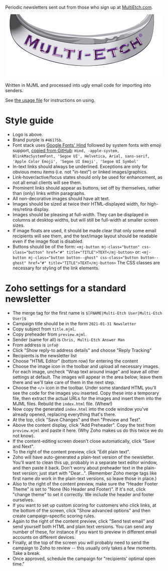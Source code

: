 Periodic newsletters sent out from those who sign up at
[MultiEtch.com](https://www.multietch.com).

![Multi-Etch logo](/_templates/images/multietch.png)

Written in MJML and processed into ugly email code for importing into senders.

See [the usage file](USAGE.md) for instructions on using.

# Style guide

* Logo is above.
* Brand purple is `#46175b`.
* Font stack uses [Google Fonts' Hind](https://fonts.google.com/specimen/Hind)
followed by system fonts with emoji support,
[copied from GitHub](https://markdotto.com/2018/02/07/github-system-fonts/#the-stack):
`Hind, -apple-system, BlinkMacSystemFont, 'Segoe UI', Helvetica, Arial,
sans-serif, 'Apple Color Emoji', 'Segoe UI Emoji', 'Segoe UI Symbol'`
* In-text links should always be underlined. Exceptions are only for obvious
menu items (i.e. not "in-text") or linked images/graphics.
* Link-hover/active/focus states should only be used for enhancement, as not all
email clients will see them.
* Prominent links should appear as buttons, set off by themselves, rather than
(only) links within paragraphs.
* All non-decorative images should have alt text.
* Images should be sized at twice their HTML-displayed width, for
high-res/retina display.
* Images should be pleasing at full-width. They can be displayed in columns at
desktop widths, but will still be full-width at smaller screen sizes.
* If image floats are used, it should be made clear that only some email
recipients will see them, and the text/image layout should be readable even if
the image float is disabled.
* Buttons should be of the form:
`<mj-button mj-class="button" css-class="button" href="#" title="TITLE">TEXT</mj-button>`
or:
`<mj-button mj-class="button button--ghost" css-class="button button--ghost" href="#" title="TITLE">TEXT</mj-button>`
The CSS classes are necessary for styling of the link elements.

# Zoho settings for a standard newsletter

* The merge tag for the first name is `$[FNAME|Multi-Etch User|Multi-Etch User]$`
* Campaign title should be in the form `2021-01-31 Newsletter`
* Copy subject from `title.mjml`.
* Copy preheader from `preview.mjml`.
* Sender (same for all) is `Chris, Multi-Etch Answer Man`
* From address is `info@`
* Click "Show reply-to address details" and choose "Reply Tracking"
* Recipients is the newsletter list
* Choose "HTML Editor" (bottom row) for entering the content
* Choose the image icon in the toolbar and upload all necessary images. For each
image, uncheck "Wrap text around image" and leave all other settings at default.
The images will appear in the area below; leave them there and we'll take care
of them in the next step.
* Choose the `</>` icon in the toolbar. Under some standard HTML you'll see the
code for the images you inserted. Copy these into a temporary file, then extract
the actual URLs for the images and insert them into the MJML files. Rebuild the
`index.html` file. (Whew!)
* Now copy the generated `index.html` into the code window you've already
opened, replacing everything that's there.
* At the top, click "Save Changes" and then "Preview and Test".
* Above the content display, click "Add Preheader". Copy the text from
`preview.mjml` and paste it here. (Why Zoho makes us do this twice we do not
know).
* If the content-editing screen doesn't close automatically, click "Save and
Next".
* To the right of the content preview, click "Edit plain text".
* Zoho will have auto-generated a plain-text version of the newsletter. You'll
want to clean this up, probably in a separate text editor window, and then paste
it back. Don't worry about preheader text in the plain-text version; just start
with "Dear...". (Remember Zoho merge tags like first name _do_ work in the
plain-text versions, so leave those in place.)
* Also to the right of the content preview, make sure the "Header Footer Theme"
is set to "None (No Header and Footer)". If it's not, click "change theme" to
set it correctly. We include the header and footer ourselves.
* If you want to set up custom scoring for customers who click links, at the
bottom of the screen, click "Show advanced options" and then create
campaign-specific scoring rules.
* Again to the right of the content preview, click "Send test email" and send
yourself both HTML and plain text versions. You can send any number of these,
for instance if you want to preview in different email accounts on different
devices.
* Finally, at the top of the screen you will probably need to send the campaign
to Zoho to review -- this usually only takes a few moments. Take a break.
* Once approved, schedule the campaign for "recipients' optimal open time."
